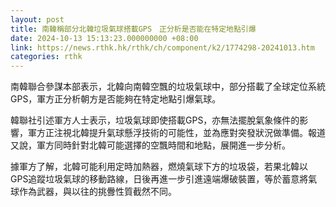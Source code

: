```yaml
---
layout: post
title: 南韓稱部分北韓垃圾氣球搭載GPS　正分析是否能在特定地點引爆
date: 2024-10-13 15:13:23.000000000 +08:00
link: https://news.rthk.hk/rthk/ch/component/k2/1774298-20241013.htm
categories: rthk
---
```


南韓聯合參謀本部表示，北韓向南韓空飄的垃圾氣球中，部分搭載了全球定位系統GPS，軍方正分析朝方是否能夠在特定地點引爆氣球。

韓聯社引述軍方人士表示，垃圾氣球即使搭載GPS，亦無法擺脫氣象條件的影響，軍方正注視北韓提升氣球懸浮技術的可能性，並為應對突發狀況做準備。報道又說，軍方同時針對北韓可能選擇的空飄時間和地點，展開進一步分析。

據軍方了解，北韓可能利用定時加熱器，燃燒氣球下方的垃圾袋，若果北韓以GPS追蹤垃圾氣球的移動路線，日後再進一步引進遠端爆破裝置，等於蓄意將氣球作為武器，與以往的挑釁性質截然不同。
